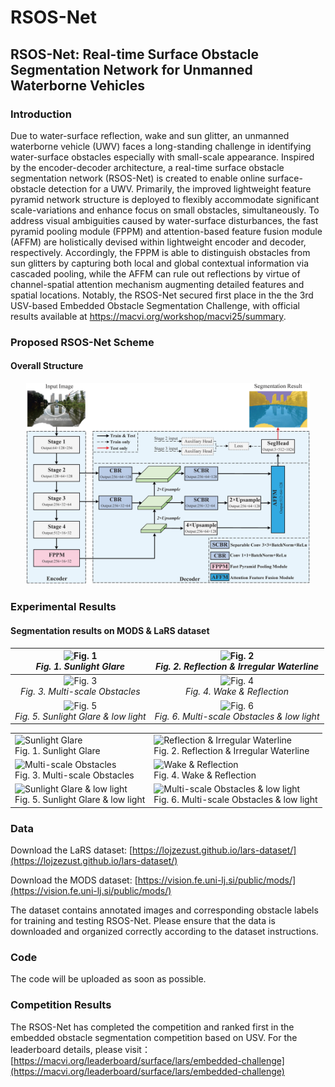 # RSOS-Net

## RSOS-Net: Real-time Surface Obstacle Segmentation Network for Unmanned Waterborne Vehicles

### Introduction

Due to water-surface reflection, wake and sun glitter, an unmanned waterborne vehicle (UWV) faces a long-standing challenge in identifying water-surface obstacles especially with small-scale appearance. Inspired by the encoder-decoder architecture, a real-time surface obstacle segmentation network (RSOS-Net) is created to enable online surface-obstacle detection for a UWV. Primarily, the improved lightweight feature pyramid network structure is deployed to flexibly accommodate significant scale-variations and enhance focus on small obstacles, simultaneously. To address visual ambiguities caused by water-surface disturbances, the fast pyramid pooling module (FPPM) and attention-based feature fusion module (AFFM) are holistically devised within lightweight encoder and decoder, respectively. Accordingly, the FPPM is able to distinguish obstacles from sun glitters by capturing both local and global contextual information via cascaded pooling, while the AFFM can rule out reflections by virtue of channel-spatial attention mechanism augmenting detailed features and spatial locations. Notably, the RSOS-Net secured first place in the the 3rd USV-based Embedded Obstacle Segmentation Challenge, with official results available at https://macvi.org/workshop/macvi25/summary.

### Proposed RSOS-Net Scheme
#### Overall Structure
<div align="center">
  <img src="https://github.com/Yuan-Feng1998/RSOS-Net-MaCVi2025/blob/main/overall_scheme/RSOS-Net.png" width="90%">  
</div>

### Experimental Results  
#### Segmentation results on MODS & LaRS dataset   
| ![Fig. 1](https://github.com/Yuan-Feng1998/RSOS-Net-MaCVi2025/blob/main/results_gif/Water%20surface%20reflection%20and%20Glare.gif) <br> *Fig. 1. Sunlight Glare* | ![Fig. 2](https://github.com/Yuan-Feng1998/RSOS-Net-MaCVi2025/blob/main/results_gif/Water%20Surface%20Reflection.gif) <br> *Fig. 2. Reflection & Irregular Waterline*  |
| :------------------: | :------------------: |
| ![Fig. 3](https://github.com/Yuan-Feng1998/RSOS-Net-MaCVi2025/blob/main/results_gif/Multi-scale%20Obstacles.gif) <br> *Fig. 3. Multi-scale Obstacles* | ![Fig. 4](https://github.com/Yuan-Feng1998/RSOS-Net-MaCVi2025/blob/main/results_gif/Wake%20and%20Water%20Surface%20Reflection.gif) <br> *Fig. 4. Wake & Reflection* |
| ![Fig. 5](https://github.com/Yuan-Feng1998/RSOS-Net-MaCVi2025/blob/main/results_gif/glare.gif) <br> *Fig. 5. Sunlight Glare & low light* | ![Fig. 6](https://github.com/Yuan-Feng1998/RSOS-Net-MaCVi2025/blob/main/results_gif/dark.gif) <br> *Fig. 6. Multi-scale Obstacles & low light* |
<!DOCTYPE html>
<html>
<head>
<style>
/* 设置表格样式 */
.image-table {
    width: 100%;
    border-collapse: collapse;
}

.image-table td {
    padding: 10px;
    text-align: center;
}

/* 设置图像样式，控制分辨率 */
.image-container img {
    max-width: 100%;        /* 确保图像不超出容器 */
    height: auto;           /* 保持图像比例 */
    width: 300px;           /* 设置固定宽度，你可以调整这个值 */
    object-fit: contain;    /* 保持图像比例，适合容器 */
}

/* 设置图像标题样式 */
.image-caption {
    font-style: italic;
    margin-top: 5px;
}
</style>
</head>
<body>

<table class="image-table">
    <tr>
        <td>
            <div class="image-container">
                <img src="https://github.com/Yuan-Feng1998/RSOS-Net-MaCVi2025/blob/main/results_gif/Water%20surface%20reflection%20and%20Glare.gif?raw=true" alt="Sunlight Glare">
            </div>
            <div class="image-caption">Fig. 1. Sunlight Glare</div>
        </td>
        <td>
            <div class="image-container">
                <img src="https://github.com/Yuan-Feng1998/RSOS-Net-MaCVi2025/blob/main/results_gif/Water%20Surface%20Reflection.gif?raw=true" alt="Reflection & Irregular Waterline">
            </div>
            <div class="image-caption">Fig. 2. Reflection & Irregular Waterline</div>
        </td>
    </tr>
    <tr>
        <td>
            <div class="image-container">
                <img src="https://github.com/Yuan-Feng1998/RSOS-Net-MaCVi2025/blob/main/results_gif/Multi-scale%20Obstacles.gif?raw=true" alt="Multi-scale Obstacles">
            </div>
            <div class="image-caption">Fig. 3. Multi-scale Obstacles</div>
        </td>
        <td>
            <div class="image-container">
                <img src="https://github.com/Yuan-Feng1998/RSOS-Net-MaCVi2025/blob/main/results_gif/Wake%20and%20Water%20Surface%20Reflection.gif?raw=true" alt="Wake & Reflection">
            </div>
            <div class="image-caption">Fig. 4. Wake & Reflection</div>
        </td>
    </tr>
    <tr>
        <td>
            <div class="image-container">
                <img src="https://github.com/Yuan-Feng1998/RSOS-Net-MaCVi2025/blob/main/results_gif/glare.gif?raw=true" alt="Sunlight Glare & low light">
            </div>
            <div class="image-caption">Fig. 5. Sunlight Glare & low light</div>
        </td>
        <td>
            <div class="image-container">
                <img src="https://github.com/Yuan-Feng1998/RSOS-Net-MaCVi2025/blob/main/results_gif/dark.gif?raw=true" alt="Multi-scale Obstacles & low light">
            </div>
            <div class="image-caption">Fig. 6. Multi-scale Obstacles & low light</div>
        </td>
    </tr>
</table>

</body>
</html>

### Data

Download the LaRS dataset: [https://lojzezust.github.io/lars-dataset/](https://lojzezust.github.io/lars-dataset/)

Download the MODS dataset: [https://vision.fe.uni-lj.si/public/mods/](https://vision.fe.uni-lj.si/public/mods/)

The dataset contains annotated images and corresponding obstacle labels for training and testing RSOS-Net. Please ensure that the data is downloaded and organized correctly according to the dataset instructions.

### Code
The code will be uploaded as soon as possible.

### Competition Results
The RSOS-Net has completed the competition and ranked first in the embedded obstacle segmentation competition based on USV. For the leaderboard details, please visit：[https://macvi.org/leaderboard/surface/lars/embedded-challenge](https://macvi.org/leaderboard/surface/lars/embedded-challenge)


